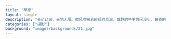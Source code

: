 ```yaml
---
title: "草原"
layout: single
description: "苍茫辽阔，天地无垠。微风吹拂着碧绿的草浪，成群的牛羊悠闲漫步，黄昏的霞光映照着金色的原野。草原，是大地的诗，是生命的牧歌。"
categories: ["摄影"]
background: "images/backgrounds/21.jpg"
---
```

